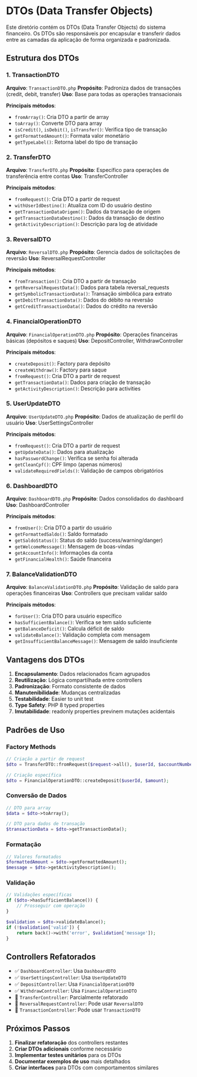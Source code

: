 # DTOs (Data Transfer Objects)

Este diretório contém os DTOs (Data Transfer Objects) do sistema financeiro. Os DTOs são responsáveis por encapsular e transferir dados entre as camadas da aplicação de forma organizada e padronizada.

## Estrutura dos DTOs

### 1. TransactionDTO
**Arquivo**: `TransactionDTO.php`
**Propósito**: Padroniza dados de transações (credit, debit, transfer)
**Uso**: Base para todas as operações transacionais

**Principais métodos**:
- `fromArray()`: Cria DTO a partir de array
- `toArray()`: Converte DTO para array
- `isCredit()`, `isDebit()`, `isTransfer()`: Verifica tipo de transação
- `getFormattedAmount()`: Formata valor monetário
- `getTypeLabel()`: Retorna label do tipo de transação

### 2. TransferDTO
**Arquivo**: `TransferDTO.php`
**Propósito**: Específico para operações de transferência entre contas
**Uso**: TransferController

**Principais métodos**:
- `fromRequest()`: Cria DTO a partir de request
- `withUserIdDestino()`: Atualiza com ID do usuário destino
- `getTransactionDataOrigem()`: Dados da transação de origem
- `getTransactionDataDestino()`: Dados da transação de destino
- `getActivityDescription()`: Descrição para log de atividade

### 3. ReversalDTO
**Arquivo**: `ReversalDTO.php`
**Propósito**: Gerencia dados de solicitações de reversão
**Uso**: ReversalRequestController

**Principais métodos**:
- `fromTransaction()`: Cria DTO a partir de transação
- `getReversalRequestData()`: Dados para tabela reversal_requests
- `getSymbolicTransactionData()`: Transação simbólica para extrato
- `getDebitTransactionData()`: Dados do débito na reversão
- `getCreditTransactionData()`: Dados do crédito na reversão

### 4. FinancialOperationDTO
**Arquivo**: `FinancialOperationDTO.php`
**Propósito**: Operações financeiras básicas (depósitos e saques)
**Uso**: DepositController, WithdrawController

**Principais métodos**:
- `createDeposit()`: Factory para depósito
- `createWithdraw()`: Factory para saque
- `fromRequest()`: Cria DTO a partir de request
- `getTransactionData()`: Dados para criação de transação
- `getActivityDescription()`: Descrição para activities

### 5. UserUpdateDTO
**Arquivo**: `UserUpdateDTO.php`
**Propósito**: Dados de atualização de perfil do usuário
**Uso**: UserSettingsController

**Principais métodos**:
- `fromRequest()`: Cria DTO a partir de request
- `getUpdateData()`: Dados para atualização
- `hasPasswordChange()`: Verifica se senha foi alterada
- `getCleanCpf()`: CPF limpo (apenas números)
- `validateRequiredFields()`: Validação de campos obrigatórios

### 6. DashboardDTO
**Arquivo**: `DashboardDTO.php`
**Propósito**: Dados consolidados do dashboard
**Uso**: DashboardController

**Principais métodos**:
- `fromUser()`: Cria DTO a partir do usuário
- `getFormattedSaldo()`: Saldo formatado
- `getSaldoStatus()`: Status do saldo (success/warning/danger)
- `getWelcomeMessage()`: Mensagem de boas-vindas
- `getAccountInfo()`: Informações da conta
- `getFinancialHealth()`: Saúde financeira

### 7. BalanceValidationDTO
**Arquivo**: `BalanceValidationDTO.php`
**Propósito**: Validação de saldo para operações financeiras
**Uso**: Controllers que precisam validar saldo

**Principais métodos**:
- `forUser()`: Cria DTO para usuário específico
- `hasSufficientBalance()`: Verifica se tem saldo suficiente
- `getBalanceDeficit()`: Calcula déficit de saldo
- `validateBalance()`: Validação completa com mensagem
- `getInsufficientBalanceMessage()`: Mensagem de saldo insuficiente

## Vantagens dos DTOs

1. **Encapsulamento**: Dados relacionados ficam agrupados
2. **Reutilização**: Lógica compartilhada entre controllers
3. **Padronização**: Formato consistente de dados
4. **Manutenibilidade**: Mudanças centralizadas
5. **Testabilidade**: Easier to unit test
6. **Type Safety**: PHP 8 typed properties
7. **Imutabilidade**: readonly properties previnem mutações acidentais

## Padrões de Uso

### Factory Methods
```php
// Criação a partir de request
$dto = TransferDTO::fromRequest($request->all(), $userId, $accountNumber);

// Criação específica
$dto = FinancialOperationDTO::createDeposit($userId, $amount);
```

### Conversão de Dados
```php
// DTO para array
$data = $dto->toArray();

// DTO para dados de transação
$transactionData = $dto->getTransactionData();
```

### Formatação
```php
// Valores formatados
$formattedAmount = $dto->getFormattedAmount();
$message = $dto->getActivityDescription();
```

### Validação
```php
// Validações específicas
if ($dto->hasSufficientBalance()) {
    // Prosseguir com operação
}

$validation = $dto->validateBalance();
if (!$validation['valid']) {
    return back()->with('error', $validation['message']);
}
```

## Controllers Refatorados

- ✅ `DashboardController`: Usa `DashboardDTO`
- ✅ `UserSettingsController`: Usa `UserUpdateDTO`
- ✅ `DepositController`: Usa `FinancialOperationDTO`
- ✅ `WithdrawController`: Usa `FinancialOperationDTO`
- 🔄 `TransferController`: Parcialmente refatorado
- 🔄 `ReversalRequestController`: Pode usar `ReversalDTO`
- 🔄 `TransactionController`: Pode usar `TransactionDTO`

## Próximos Passos

1. **Finalizar refatoração** dos controllers restantes
2. **Criar DTOs adicionais** conforme necessário
3. **Implementar testes unitários** para os DTOs
4. **Documentar exemplos de uso** mais detalhados
5. **Criar interfaces** para DTOs com comportamentos similares